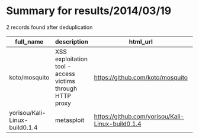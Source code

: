 
# Summary for results/2014/03/19
    
2 records found after deduplication

| full_name | description | html_url | matched_list | matched_count | pushed_at | size | stargazers_count | language | forks_count | vul_ids |
|-------------------------------|-----------------------------------------------------------|--------------------------------------------------|----------------------------------|-----------------|---------------------------|--------|--------------------|------------|---------------|-----------|
| koto/mosquito | XSS exploitation tool - access victims through HTTP proxy | https://github.com/koto/mosquito | ['exploit'] | 1 | 2014-03-19 23:20:59+00:00 | 8699 | 148 | Tcl | 26 | [] |
| yorisou/Kali-Linux-build0.1.4 | metasploit | https://github.com/yorisou/Kali-Linux-build0.1.4 | ['metasploit module OR payload'] | 1 | 2014-03-19 17:57:25+00:00 | 0 | 0 | nan | 0 | [] |
